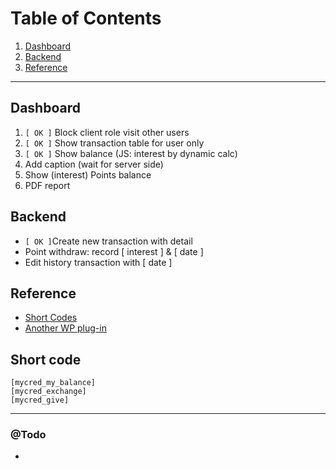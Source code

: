 # Table of Contents1. [Dashboard](#Dashboard)2. [Backend](#Backend)3. [Reference](#Reference)---## Dashboard1. ``[ OK ]`` Block client role visit other users2. ``[ OK ]`` Show transaction table for user only3. ``[ OK ]`` Show balance (JS: interest by dynamic calc)4. Add caption (wait for server side)5. Show (interest) Points balance6. PDF report## Backend- ```[ OK ]```Create new transaction with detail- Point withdraw: record [ interest ] & [ date ]- Edit history transaction with [ date ]## Reference- [Short Codes](http://codex.mycred.me/category/shortcodes/)- [Another WP plug-in](http://codecanyon.net/item/wpdeposit/500402)## Short code```[mycred_my_balance][mycred_exchange][mycred_give]```---### @Todo-